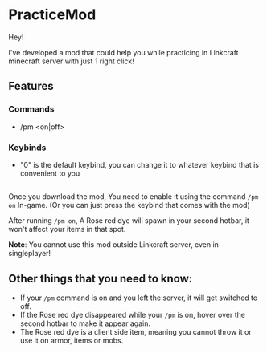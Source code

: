 # PracticeMod



Hey!

I've developed a mod that could help you while practicing in Linkcraft minecraft server with just 1 right click!

## Features

### Commands
- /pm <on|off>

### Keybinds
- "0" is the default keybind, you can change it to whatever keybind that is convenient to you

##  

Once you download the mod, You need to enable it using the command `/pm on` In-game. (Or you can just press the keybind that comes with the mod)

After running `/pm on`, A Rose red dye will spawn in your second hotbar, it won't affect your items in that spot.

**Note**: You cannot use this mod outside Linkcraft server, even in singleplayer!



## Other things that you need to know:

- If your `/pm` command is on and you left the server, it will get switched to off.
- If the Rose red dye disappeared while your `/pm` is on, hover over the second hotbar to make it appear again.
- The Rose red dye is a client side item, meaning you cannot throw it or use it on armor, items or mobs.
